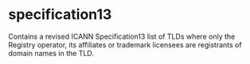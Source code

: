 # specification13
Contains a revised ICANN Specification13 list of TLDs where only the Registry operator, its affiliates or trademark licensees are registrants of domain names in the TLD.
